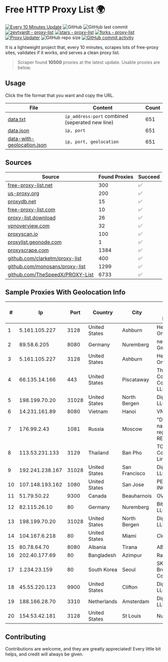 
# Free HTTP Proxy List 🌍

[![Every 10 Minutes Update](https://github.com/mertguvencli/http-proxy-list/actions/workflows/main.yml/badge.svg?branch=main)](https://github.com/mertguvencli/http-proxy-list/actions/workflows/main.yml)
![GitHub](https://img.shields.io/github/license/mertguvencli/http-proxy-list)
![GitHub last commit](https://img.shields.io/github/last-commit/mertguvencli/http-proxy-list)
[![zevtyardt - proxy-list](https://img.shields.io/static/v1?label=zevtyardt&message=proxy-list&color=blue&logo=github)](https://github.com/zevtyardt/proxy-list "Go to GitHub repo")
[![stars - proxy-list](https://img.shields.io/github/stars/zevtyardt/proxy-list?style=social)](https://github.com/zevtyardt/proxy-list)
[![forks - proxy-list](https://img.shields.io/github/forks/zevtyardt/proxy-list?style=social)](https://github.com/zevtyardt/proxy-list)
[![Proxy Updater](https://github.com/zevtyardt/proxy-list/workflows/Proxy%20Updater/badge.svg)](https://github.com/zevtyardt/proxy-list/actions?query=workflow:"Proxy+Updater")
![GitHub repo size](https://img.shields.io/github/repo-size/zevtyardt/proxy-list)
[![GitHub commit activity](https://img.shields.io/github/commit-activity/m/zevtyardt/proxy-list?logo=commits)](https://github.com/zevtyardt/proxy-list/commits/main)

It is a lightweight project that, every 10 minutes, scrapes lots of free-proxy sites, validates if it works, and serves a clean proxy list.

> Scraper found **10500** proxies at the latest update. Usable proxies are below.

## Usage

Click the file format that you want and copy the URL.

|File|Content|Count|
|----|-------|-----|
|[data.txt](https://raw.githubusercontent.com/mertguvencli/http-proxy-list/main/proxy-list/data.txt)|`ip_address:port` combined (seperated new line)|651|
|[data.json](https://raw.githubusercontent.com/mertguvencli/http-proxy-list/main/proxy-list/data.json)|`ip, port`|651|
|[data-with-geolocation.json](https://raw.githubusercontent.com/mertguvencli/http-proxy-list/main/proxy-list/data-with-geolocation.json)|`ip, port, geolocation`|651|

## Sources

|Source|Found Proxies|Succeed|
|------|-------------|-------|
|[free-proxy-list.net](https://free-proxy-list.net)|300|✅|
|[us-proxy.org](https://www.us-proxy.org)|200|✅|
|[proxydb.net](http://proxydb.net)|15|✅|
|[free-proxy-list.com](https://free-proxy-list.com/?page=&port=&type%5B%5D=http&type%5B%5D=https&up_time=0&search=Search)|10|✅|
|[proxy-list.download](https://www.proxy-list.download/HTTP)|26|✅|
|[vpnoverview.com](https://vpnoverview.com/privacy/anonymous-browsing/free-proxy-servers)|32|✅|
|[proxyscan.io](https://www.proxyscan.io)|100|✅|
|[proxylist.geonode.com](https://proxylist.geonode.com/api/proxy-list?limit=300&page=1&sort_by=lastChecked&sort_type=desc&protocols=http,https)|1|✅|
|[proxyscrape.com](https://api.proxyscrape.com/v2/?request=displayproxies&protocol=http&timeout=10000&country=all&ssl=all&anonymity=all)|1384|✅|
|[github.com/clarketm/proxy-list](https://raw.githubusercontent.com/clarketm/proxy-list/master/proxy-list-raw.txt)|400|✅|
|[github.com/monosans/proxy-list](https://raw.githubusercontent.com/monosans/proxy-list/main/proxies/http.txt)|1299|✅|
|[github.com/TheSpeedX/PROXY-List](https://raw.githubusercontent.com/TheSpeedX/PROXY-List/master/http.txt)|6733|✅|


## Sample Proxies With Geolocation Info

|#|Ip|Port|Country|City|Internet Service Provider|
|-|--|----|-------|----|-------------------------|
|1|5.161.105.227|3128|United States|Ashburn|Hetzner Online GmbH|
|2|89.58.6.205|8080|Germany|Nuremberg|netcup GmbH|
|3|5.161.105.227|3128|United States|Ashburn|Hetzner Online GmbH|
|4|66.135.14.166|443|United States|Piscataway|The Constant Company, LLC|
|5|198.199.70.20|31028|United States|North Bergen|DigitalOcean, LLC|
|6|14.231.161.89|8080|Vietnam|Hanoi|VNPT|
|7|176.99.2.43|1081|Russia|Moscow|"Domain names registrar REG.RU", Ltd|
|8|113.53.231.133|3129|Thailand|Ban Pho|TOT Public Company Limited|
|9|192.241.238.167|31028|United States|San Francisco|DigitalOcean, LLC|
|10|107.148.193.162|1080|United States|San Jose|PEG TECH INC|
|11|51.79.50.22|9300|Canada|Beauharnois|OVH SAS|
|12|82.115.26.10|80|Germany|Nuremberg|BitCommand LLC|
|13|198.199.70.20|31028|United States|North Bergen|DigitalOcean, LLC|
|14|104.167.6.218|80|United States|Miami|Cloud South|
|15|80.78.64.70|8080|Albania|Tirana|ABCom|
|16|202.40.177.69|80|Bangladesh|Azimpur|Ranks ITT|
|17|1.234.23.159|80|South Korea|Seoul|SK Broadband Co Ltd|
|18|45.55.220.123|9900|United States|Clifton|DigitalOcean, LLC|
|19|188.166.28.70|3310|Netherlands|Amsterdam|DigitalOcean, LLC|
|20|154.53.42.181|3128|United States|St Louis|Nubes, LLC|



## Contributing

Contributions are welcome, and they are greatly appreciated! Every
little bit helps, and credit will always be given.

